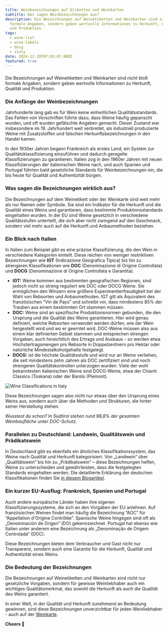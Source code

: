 ```yaml
---
title: Weinbezeichnungen auf Etiketten und Weinkarten 
subtitle: Was sagen Weinbezeichnungen aus?
description: Die Bezeichnungen auf Weinetiketten und Weinkarten sind nicht bloß
  formale Angaben, sondern geben wertvolle Informationen zu Herkunft, Qualität
  und Produktion.
tags:
  - wine-list
  - wine-labels
  - docg
  - italy
date: 2024-12-20T07:03:07.000Z
featured: true
---
```


###

Die Bezeichnungen auf Weinetiketten und Weinkarten sind nicht bloß formale Angaben, sondern geben wertvolle Informationen zu Herkunft, Qualität und Produktion.

### **Die Anfänge der Weinbezeichnungen**

Jahrhunderte lang gab es für Wein keine einheitlichen Qualitätsstandards. Das Fehlen von Vorschriften führte dazu, dass Weine häufig gepanscht wurden, und oft wurden gefälschte Angaben gemacht. Dieser Zustand war insbesondere im 19. Jahrhundert weit verbreitet, als industriell produzierte Weine mit Zusatzstoffen und falschen Herkunftsbezeichnungen in den Handel kamen.

In den 1930er Jahren begann Frankreich als erstes Land, ein System zur Qualitätsklassifizierung einzuführen und dadurch geregelte Klassifizierungen zu garantieren. Italien zog in den 1960er Jahren mit neuen Klassifizierungen der italienischen Weine nach, und auch Spanien und Portugal führten bald gesetzliche Standards für Weinbezeichnungen ein, die bis heute für Qualität und Authentizität bürgen.

### **Was sagen die Bezeichnungen wirklich aus?**

Die Bezeichnungen auf dem Weinetikett oder der Weinkarte sind weit mehr als nur Namen oder Symbole. Sie sind ein Indikator für die Herkunft und die Qualität eines Weins und garantieren, dass bestimmte Produktionsstandards eingehalten wurden. In der EU sind Weine gesetzlich in verschiedene Qualitätsstufen unterteilt, die sich aber nicht zwingend auf den Geschmack, sondern viel mehr auch auf die Herkunft und Anbaumethoden beziehen.

### **Ein Blick nach Italien**

In Italien zum Beispiel gibt es eine präzise Klassifizierung, die den Wein in verschiedene Kategorien einteilt. Diese reichen von weniger restriktiven Bezeichnungen wie **IGT** (Indicazione Geografica Tipica) bis hin zu strengeren Klassifikationen wie **DOC** (Denominazione di Origine Controllata) und **DOCG** (Denominazione di Origine Controllata e Garantita).

- **IGT:** Weine kommen aus bestimmten geografischen Regionen, sind jedoch nicht so streng reguliert wie DOC oder DOCG Weine. Sie ermöglichen den Winzern eine größere Experimentierfreudigkeit bei der Wahl von Rebsorten und Anbaumethoden. IGT gilt als Äquivalent des französischen “Vin de Pays” und schreibt vor, dass mindestens 85% der Trauben aus einem bestimmten Ort stammen müssen.
- **DOC:** Weine sind an spezifische Produktionsnormen gebunden, die den Ursprung und die Qualität des Weins garantieren. Hier wird genau definiert, welche Rebsorten verwendet werden dürfen, wie der Wein hergestellt wird und wo er geerntet wird. DOC-Weine müssen also aus einem klar definierten Gebiet stammen und entsprechen strengen Vorgaben, auch hinsichtlich des Ertrags und Ausbaus - so werden etwa Höchstertragsmengen pro Rebsorte in Doppelzentnern pro Hektar oder natürliche Mindestalkoholgehalte festgelegt.
- **DOCG:** ist die höchste Qualitätsstufe und wird nur an Weine verliehen, die seit mindestens zehn Jahren als DOC zertifiziert sind und noch strengeren Qualitätskontrollen unterzogen wurden. Viele der wohl bekanntesten italienischen Weine sind DOCG-Weine, etwa der Chianti Classico (Toskana) oder der Barolo (Piemont). 

![Wine Classifications in Italy](/imgs-blog/wine-classifications-in-italy.jpg)

Diese Bezeichnungen sagen also nicht nur etwas über den Ursprung eines Weins aus, sondern auch über die Methoden und Strukturen, die hinter seiner Herstellung stehen. 

_Wusstest du schon? In Südtirol stehen rund 98,8% der gesamten Weinbaufläche unter DOC-Schutz._

### **Parallelen zu Deutschland: Landwein, Qualitätswein und Prädikatswein**

In Deutschland gibt es ebenfalls ein ähnliches Klassifikationssystem, das Weine nach Qualität und Herkunft kategorisiert. Von „Landwein“ über „Qualitätswein“ bis hin zu „Prädikatswein“ – diese Bezeichnungen helfen, Weine zu unterscheiden und gewährleisten, dass die festgelegten Standards eingehalten werden. Die detaillierte Erklärung der deutschen Klassifikationen finden Sie [in diesem Blogartikel](https://www.vinoteqa.com/de/blog/wines/german-riesling). 

### **Ein kurzer EU-Ausflug: Frankreich, Spanien und Portugal**

Auch andere europäische Länder haben ihre eigenen Klassifizierungssysteme, die sich an den Vorgaben der EU anlehnen. Auf französischen Weinen findet man häufig die Bezeichnung “AOC” für “Appellation d'Origine Contrôlée”. Spanische Weine hingegen sind oft als „Denominación de Origen“ (DO) gekennzeichnet. Portugal hat ebenso wie Italien unter anderem eine Bezeichnung als „Denominação de Origem Controlada“ (DOC). 

Diese Bezeichnungen bieten dem Verbraucher und Gast nicht nur Transparenz, sondern auch eine Garantie für die Herkunft, Qualität und Authentizität eines Weins.

### **Die Bedeutung der Bezeichnungen**

Die Bezeichnungen auf Weinetiketten und Weinkarten sind nicht nur gesetzliche Vorgaben, sondern für gewisse Weinliebhaber auch ein wichtiges Qualitätsmerkmal, das sowohl die Herkunft als auch die Qualität des Weins garantiert. 

In einer Welt, in der Qualität und Herkunft zunehmend an Bedeutung gewinnen, sind diese Bezeichnungen unverzichtbar für jeden Weinliebhaber - auch auf der [Weinkarte](https://www.vinoteqa.com/de#winelist).

**Cheers 🍷**
